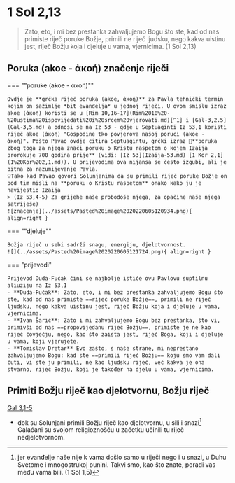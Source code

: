 # 1 Sol 2,13


> Zato, eto, i mi bez prestanka zahvaljujemo Bogu što ste, kad od nas primiste riječ poruke Božje, primili ne riječ ljudsku, nego kakva uistinu jest, riječ Božju koja i djeluje u vama,  vjernicima. (1 Sol  2,13)

## Poruka (akoe - ἀκοή) značenje riječi

=== ""poruke (akoe - ἀκοή)""

    Ovdje je **grčka riječ poruka (akoe, ἀκοή)** za Pavla tehnički termin kojim on sažimlje *bit evanđelja* u jednoj riječi. U ovom smislu izraz akoe (ἀκοή) koristi se u [Rim 10,16-17](Rim%2010%20-%20ustima%20ispovijedati%20i%20srcem%20vjerovati.md)[^1] i [Gal-3,2.5](Gal-3,5.md) a odnosi se na Iz 53 - gdje u Septuaginti Iz 53,1 koristi riječ akoe (ἀκοή) "Gospodine tko povjerova našoj poruci (akoe - ἀκοή)". Pošto Pavao ovdje citira Septuagintu, grčki izraz 🎯**poruka zbog toga za njega znači poruku o Kristu raspetom o kojem Izaija prorokuje 700 godina prije** (vidi: [Iz 53](Izaija-53.md) [1 Kor 2,1](1%20Kor%202,1.md)). U prijevodima ova nijansa se često izgubi, ali je bitna za razumijevanje Pavla.  
    💡Tako kad Pavao govori Solunjanima da su primili riječ poruke Božje on pod tim misli na **poruku o Kristu raspetom** onako kako ju je navijestio Izaija 
    > (Iz 53,4-5) Za grijehe naše probodoše njega, za opačine naše njega satriješe)
    ![znacenje](../assets/Pasted%20image%2020220605120934.png){ align=right }

=== ""djeluje""

    Božja riječ u sebi sadrži snagu, energiju, djelotvornost.
    ![](../assets/Pasted%20image%2020220605121724.png){ align=right }

=== "prijevodi"

    Prijevod Duda-Fučak čini se najbolje ističe ovu Pavlovu suptilnu aliuziju na Iz 53,1  
    - **Duda-Fučak**: Zato, eto, i mi bez prestanka zahvaljujemo Bogu što ste, kad od nas primiste ==riječ poruke Božje==, primili ne riječ ljudsku, nego kakva uistinu jest, riječ Božju koja i djeluje u vama, vjernicima.  
    - **Ivan Šarič**: Zato i mi zahvaljujemo Bogu bez prestanka, što vi, primivši od nas ==propovijedanu riječ Božju==, primiste je ne kao riječ čovječju, nego, kao što zaista jest, riječ Boga, koji i djeluje u vama, koji vjerujete.  
    - **Tomislav Dretar** Evo zašto, s naše strane, mi neprestano zahvaljujemo Bogu: kad ste ==primili riječ Božju== koju smo vam dali čuti, vi ste ju primili, ne kao ljudsku riječ, već kakva je ona stvarno, riječ Božju, koji je također na djelu u vama, vjernicima.

<!-- https://www.blueletterbible.org/kjv/1th/2/13/t_concir_1113013-->

## Primiti Božju riječ kao djelotvornu, Božju riječ
[Gal 3,1-5](3.Biblijski_tekstovi/Gal-3_1-5.md) 
 - dok su Solunjani primili Božju riječ kao djelotvornu, u sili i snazi[^2] Galaćani su svojom religioznošću u začetku učinili tu riječ nedjelotvornom. <!-- ❗ razradi i daj citat-->

[^1]: 16Ali nisu svi poslušali blagovijesti - evanđelja! Zaista, Izaija veli: Gospodine, tko povjerova našoj poruci? 17Dakle: vjera po poruci, a poruka riječju Kristovom.
 (Rom 10:16-17)
[^2]: jer evanđelje naše nije k vama  došlo samo u riječi nego i u snazi, u Duhu Svetome i mnogostrukoj  punini. Takvi smo, kao što znate, poradi vas među vama bili.  (1  Sol 1,5)